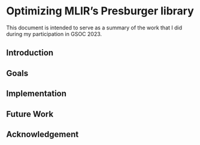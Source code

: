 # Optimizing MLIR’s Presburger library
This document is intended to serve as a summary of the work that I did during my participation in GSOC 2023.
## Introduction
## Goals
## Implementation
## Future Work
## Acknowledgement
